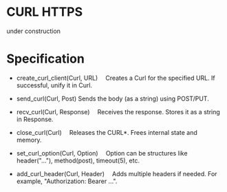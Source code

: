 # CURL HTTPS
under construction

# Specification
- create_curl_client(Curl, URL) 
Creates a Curl for the specified URL. If successful, unify it in Curl.

- send_curl(Curl, Post) 
Sends the body (as a string) using POST/PUT.

- recv_curl(Curl, Response) 
Receives the response. Stores it as a string in Response.

- close_curl(Curl) 
Releases the CURL*. Frees internal state and memory.

- set_curl_option(Curl, Option) 
Option can be structures like header("..."), method(post), timeout(5), etc.

- add_curl_header(Curl, Header) 
Adds multiple headers if needed. For example, "Authorization: Bearer ...".

